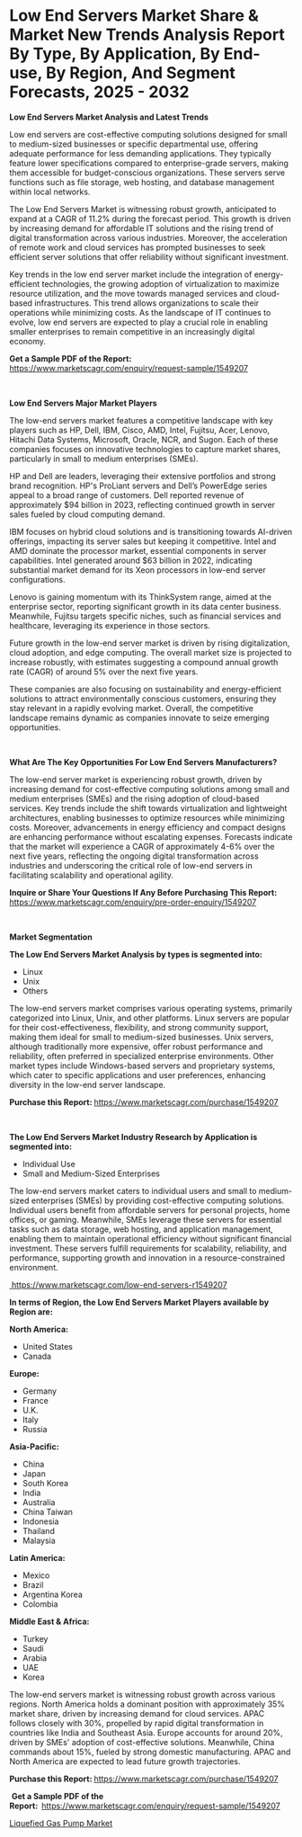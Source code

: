 <p><h1>Low End Servers Market Share & Market New Trends Analysis Report By Type, By Application, By End-use, By Region, And Segment Forecasts, 2025 - 2032</h1></p><p><strong>Low End Servers Market Analysis and Latest Trends</strong></p>
<p><p>Low end servers are cost-effective computing solutions designed for small to medium-sized businesses or specific departmental use, offering adequate performance for less demanding applications. They typically feature lower specifications compared to enterprise-grade servers, making them accessible for budget-conscious organizations. These servers serve functions such as file storage, web hosting, and database management within local networks.</p><p>The Low End Servers Market is witnessing robust growth, anticipated to expand at a CAGR of 11.2% during the forecast period. This growth is driven by increasing demand for affordable IT solutions and the rising trend of digital transformation across various industries. Moreover, the acceleration of remote work and cloud services has prompted businesses to seek efficient server solutions that offer reliability without significant investment.</p><p>Key trends in the low end server market include the integration of energy-efficient technologies, the growing adoption of virtualization to maximize resource utilization, and the move towards managed services and cloud-based infrastructures. This trend allows organizations to scale their operations while minimizing costs. As the landscape of IT continues to evolve, low end servers are expected to play a crucial role in enabling smaller enterprises to remain competitive in an increasingly digital economy.</p></p>
<p><strong>Get a Sample PDF of the Report:&nbsp;</strong> <a href="https://www.marketscagr.com/enquiry/request-sample/1549207?utm_campaign=1895&utm_medium=2&utm_source=Github&utm_content=ia&utm_term=20022025&utm_id=low-end-servers">https://www.marketscagr.com/enquiry/request-sample/1549207</a></p>
<p>&nbsp;</p>
<p><strong>Low End Servers Major Market Players</strong></p>
<p><p>The low-end servers market features a competitive landscape with key players such as HP, Dell, IBM, Cisco, AMD, Intel, Fujitsu, Acer, Lenovo, Hitachi Data Systems, Microsoft, Oracle, NCR, and Sugon. Each of these companies focuses on innovative technologies to capture market shares, particularly in small to medium enterprises (SMEs).</p><p>HP and Dell are leaders, leveraging their extensive portfolios and strong brand recognition. HP's ProLiant servers and Dell’s PowerEdge series appeal to a broad range of customers. Dell reported revenue of approximately $94 billion in 2023, reflecting continued growth in server sales fueled by cloud computing demand. </p><p>IBM focuses on hybrid cloud solutions and is transitioning towards AI-driven offerings, impacting its server sales but keeping it competitive. Intel and AMD dominate the processor market, essential components in server capabilities. Intel generated around $63 billion in 2022, indicating substantial market demand for its Xeon processors in low-end server configurations.</p><p>Lenovo is gaining momentum with its ThinkSystem range, aimed at the enterprise sector, reporting significant growth in its data center business. Meanwhile, Fujitsu targets specific niches, such as financial services and healthcare, leveraging its experience in those sectors.</p><p>Future growth in the low-end server market is driven by rising digitalization, cloud adoption, and edge computing. The overall market size is projected to increase robustly, with estimates suggesting a compound annual growth rate (CAGR) of around 5% over the next five years.</p><p>These companies are also focusing on sustainability and energy-efficient solutions to attract environmentally conscious customers, ensuring they stay relevant in a rapidly evolving market. Overall, the competitive landscape remains dynamic as companies innovate to seize emerging opportunities.</p></p>
<p>&nbsp;</p>
<p><strong>What Are The Key Opportunities For Low End Servers Manufacturers?</strong></p>
<p><p>The low-end server market is experiencing robust growth, driven by increasing demand for cost-effective computing solutions among small and medium enterprises (SMEs) and the rising adoption of cloud-based services. Key trends include the shift towards virtualization and lightweight architectures, enabling businesses to optimize resources while minimizing costs. Moreover, advancements in energy efficiency and compact designs are enhancing performance without escalating expenses. Forecasts indicate that the market will experience a CAGR of approximately 4-6% over the next five years, reflecting the ongoing digital transformation across industries and underscoring the critical role of low-end servers in facilitating scalability and operational agility.</p></p>
<p><strong>Inquire or Share Your Questions If Any Before Purchasing This Report:</strong> <a href="https://www.marketscagr.com/enquiry/pre-order-enquiry/1549207?utm_campaign=1895&utm_medium=2&utm_source=Github&utm_content=ia&utm_term=20022025&utm_id=low-end-servers">https://www.marketscagr.com/enquiry/pre-order-enquiry/1549207</a></p>
<p>&nbsp;</p>
<p><strong>Market Segmentation</strong></p>
<p><strong>The Low End Servers Market Analysis by types is segmented into:</strong></p>
<p><ul><li>Linux</li><li>Unix</li><li>Others</li></ul></p>
<p><p>The low-end servers market comprises various operating systems, primarily categorized into Linux, Unix, and other platforms. Linux servers are popular for their cost-effectiveness, flexibility, and strong community support, making them ideal for small to medium-sized businesses. Unix servers, although traditionally more expensive, offer robust performance and reliability, often preferred in specialized enterprise environments. Other market types include Windows-based servers and proprietary systems, which cater to specific applications and user preferences, enhancing diversity in the low-end server landscape.</p></p>
<p><strong>Purchase this Report:&nbsp;</strong><a href="https://www.marketscagr.com/purchase/1549207?utm_campaign=1895&utm_medium=2&utm_source=Github&utm_content=ia&utm_term=20022025&utm_id=low-end-servers">https://www.marketscagr.com/purchase/1549207</a></p>
<p>&nbsp;</p>
<p><strong>The Low End Servers Market Industry Research by Application is segmented into:</strong></p>
<p><ul><li>Individual Use</li><li>Small and Medium-Sized Enterprises</li></ul></p>
<p><p>The low-end servers market caters to individual users and small to medium-sized enterprises (SMEs) by providing cost-effective computing solutions. Individual users benefit from affordable servers for personal projects, home offices, or gaming. Meanwhile, SMEs leverage these servers for essential tasks such as data storage, web hosting, and application management, enabling them to maintain operational efficiency without significant financial investment. These servers fulfill requirements for scalability, reliability, and performance, supporting growth and innovation in a resource-constrained environment.</p></p>
<p><a href="https://www.marketscagr.com/low-end-servers-r1549207?utm_campaign=1895&utm_medium=2&utm_source=Github&utm_content=ia&utm_term=20022025&utm_id=low-end-servers">&nbsp;https://www.marketscagr.com/low-end-servers-r1549207</a></p>
<p><strong>In terms of Region, the Low End Servers Market Players available by Region are:</strong></p>
<p>
    <p> <strong> North America: </strong>
        <ul>
            <li>United States</li>
            <li>Canada</li>
        </ul>
        </p> 
    <p> <strong> Europe: </strong>
        <ul>
            <li>Germany</li>
            <li>France</li>
            <li>U.K.</li>
            <li>Italy</li>
            <li>Russia</li>
        </ul>
        </p> 
    <p> <strong> Asia-Pacific: </strong>
        <ul>
            <li>China</li>
            <li>Japan</li>
            <li>South Korea</li>
            <li>India</li>
            <li>Australia</li>
            <li>China Taiwan</li>
            <li>Indonesia</li>
            <li>Thailand</li>
            <li>Malaysia</li>
        </ul>
        </p> 
    <p> <strong> Latin America: </strong>
        <ul>
            <li>Mexico</li>
            <li>Brazil</li>
            <li>Argentina Korea</li>
            <li>Colombia</li>
        </ul>
        </p> 
    <p> <strong> Middle East & Africa: </strong>
        <ul>
            <li>Turkey</li>
            <li>Saudi</li>
            <li>Arabia</li>
            <li>UAE</li>
            <li>Korea</li>
        </ul>
    </p>
    </p>
<p><p>The low-end servers market is witnessing robust growth across various regions. North America holds a dominant position with approximately 35% market share, driven by increasing demand for cloud services. APAC follows closely with 30%, propelled by rapid digital transformation in countries like India and Southeast Asia. Europe accounts for around 20%, driven by SMEs' adoption of cost-effective solutions. Meanwhile, China commands about 15%, fueled by strong domestic manufacturing. APAC and North America are expected to lead future growth trajectories.</p></p>
<p><strong>Purchase this Report: </strong><a href="https://www.marketscagr.com/purchase/1549207?utm_campaign=1895&utm_medium=2&utm_source=Github&utm_content=ia&utm_term=20022025&utm_id=low-end-servers">https://www.marketscagr.com/purchase/1549207</a></p>
<p>&nbsp;<strong>Get a Sample PDF of the Report:&nbsp;&nbsp;</strong><a href="https://www.marketscagr.com/enquiry/request-sample/1549207?utm_campaign=1895&utm_medium=2&utm_source=Github&utm_content=ia&utm_term=20022025&utm_id=low-end-servers">https://www.marketscagr.com/enquiry/request-sample/1549207</a></p>
<p><strong></strong></p>
<p><p><a href="https://github.com/mahnoor2003/Market-Research-Report-List-7/blob/main/liquefied-gas-pump-market.md?utm_campaign=1895&utm_medium=2&utm_source=Github&utm_content=ia&utm_term=20022025&utm_id=low-end-servers">Liquefied Gas Pump Market</a></p></p>